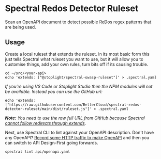 # Spectral Redos Detector Ruleset

Scan an OpenAPI document to detect possible ReDos regex patterns that are being used.

## Usage

Create a local ruleset that extends the ruleset. In its most basic form this just tells Spectral what ruleset you want to use, but it will allow you to customise things, add your own rules, turn bits off if its causing trouble.

```
cd ~/src/<your-api>
echo 'extends: ["@stoplight/spectral-owasp-ruleset"]' > .spectral.yaml
```

_If you're using VS Code or Stoplight Studio then the NPM modules will not be available. Instead you can use the GitHub url:_

```
echo 'extends: ["https://raw.githubusercontent.com/BetterCloud/spectral-redos-detector-ruleset/main/dist/ruleset.js"]' > .spectral.yaml
```

_**Note:** You need to use the raw full URL from GitHub because Spectral [cannot follow redirects through extends](https://github.com/stoplightio/spectral/issues/2266)._

Next, use Spectral CLI to lint against your OpenAPI description. Don't have any OpenAPI? [Record some HTTP traffic to make OpenAPI](https://apisyouwonthate.com/blog/creating-openapi-from-http-traffic) and then you can switch to API Design-First going forwards.

```
spectral lint api/openapi.yaml
```
